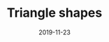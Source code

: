 --- 
title: Triangle shapes
date: '2019-11-23'
thumb_image: images/mar-4yo/4yo-mar-triangle-shapes.jpg
thumb_image_alt: Triangle shapes
image: images/mar-4yo/4yo-mar-triangle-shapes.jpg
image_alt: Triangle shapes
template: project 
---	